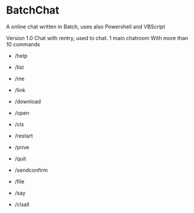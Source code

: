 # BatchChat
A online chat written in Batch, uses also Powershell and VBScript

Version 1.0
Chat with rentry, used to chat.
1 main chatroom
With more than 10 commands
* /help
* /list
* /me
* /link
* /download
* /open
* /cls
* /restart
* /prive
* /quit
* /sendconfirm

* /file
* /say
* /clsall
